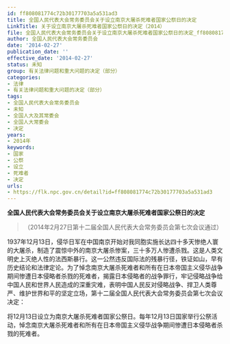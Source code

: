 ```yaml
---
id: ff808081774c72b30177703a5a531ad3
title: 全国人民代表大会常务委员会关于设立南京大屠杀死难者国家公祭日的决定
LinkTitle: 关于设立南京大屠杀死难者国家公祭日的决定（2014）
file: 全国人民代表大会常务委员会关于设立南京大屠杀死难者国家公祭日的决定_ff808081774c72b30177703a5a531ad3.docx
author: 全国人民代表大会常务委员会
date: '2014-02-27'
publication_date: ''
effective_date: '2014-02-27'
status: 未知
group: 有关法律问题和重大问题的决定（部分）
categories:
- 法律
- 有关法律问题和重大问题的决定（部分）
tags:
- 全国人民代表大会常务委员会
- 未知
- 全国人大及其常委会
- 全国人大常委会
- 决定
years:
- 2014年
keywords:
- 国家
- 公祭
- 设立
- 死难者
- 决定
urls:
- https://flk.npc.gov.cn/detail?id=ff808081774c72b30177703a5a531ad3
---
```


**全国人民代表大会常务委员会关于设立南京大屠杀死难者国家公祭日的决定**

> （2014年2月27日第十二届全国人民代表大会常务委员会第七次会议通过）

1937年12月13日，侵华日军在中国南京开始对我同胞实施长达四十多天惨绝人寰的大屠杀，制造了震惊中外的南京大屠杀惨案，三十多万人惨遭杀戮。这是人类文明史上灭绝人性的法西斯暴行。这一公然违反国际法的残暴行径，铁证如山，早有历史结论和法律定论。为了悼念南京大屠杀死难者和所有在日本帝国主义侵华战争期间惨遭日本侵略者杀戮的死难者，揭露日本侵略者的战争罪行，牢记侵略战争给中国人民和世界人民造成的深重灾难，表明中国人民反对侵略战争、捍卫人类尊严、维护世界和平的坚定立场，第十二届全国人民代表大会常务委员会第七次会议决定：

将12月13日设立为南京大屠杀死难者国家公祭日。每年12月13日国家举行公祭活动，悼念南京大屠杀死难者和所有在日本帝国主义侵华战争期间惨遭日本侵略者杀戮的死难者。
